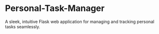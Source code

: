 # Personal-Task-Manager
A sleek, intuitive Flask web application for managing and tracking personal tasks seamlessly.
